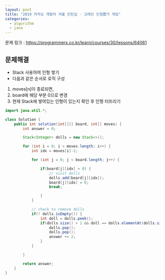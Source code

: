 ```yaml
---
layout: post
title: "2019 카카오 개발자 겨울 인턴십 - 크레인 인형뽑기 게임"
categories:
  - algorithm
  - java
---
```


문제 링크 : <https://programmers.co.kr/learn/courses/30/lessons/64061>

## 문제해결
* Stack 사용하여 인형 쌓기
* 다음과 같은 순서로 로직 구성
1. moves[n]이 종료되면, 
2. board에 해당 부분 0으로 변경
3. 현재 Stack에 쌓여있는 인형이 있는지 확인 후 인형 터뜨리기

```java
import java.util.*;

class Solution {
    public int solution(int[][] board, int[] moves) {
        int answer = 0;

        Stack<Integer> dolls = new Stack<>();

        for (int i = 0; i < moves.length; i++) {
            int idx = moves[i]-1;

            for (int j = 0; j < board.length; j++) {

                if(board[j][idx] > 0) {
                    // visit dolls
                    dolls.add(board[j][idx]);
                    board[j][idx] = 0;
                    break;

                }
            }

            // check to remove dolls
            if(! dolls.isEmpty()) {
                int doll = dolls.peek();
                if(dolls.size() > 1 && doll == dolls.elementAt(dolls.size()-2)) {
                    dolls.pop();
                    dolls.pop();
                    answer += 2;
                }               
            }

        }

        return answer;
    }
}

```